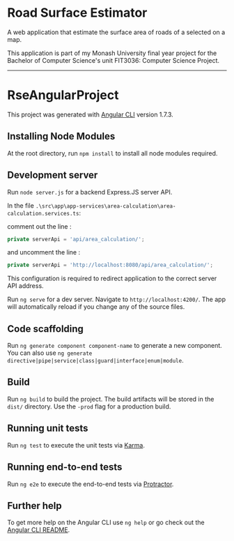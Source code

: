 # Road Surface Estimator

A web application that estimate the surface area of roads of a selected on a map.

This application is part of my Monash University final year project for the Bachelor of Computer Science's unit FIT3036: Computer Science Project.

---

# RseAngularProject

This project was generated with [Angular CLI](https://github.com/angular/angular-cli) version 1.7.3.

## Installing Node Modules

At the root directory, run `npm install` to install all node modules required.

## Development server

Run `node server.js` for a backend Express.JS server API.

In the file `.\src\app\app-services\area-calculation\area-calculation.services.ts`:

comment out the line :
```javascript
private serverApi = 'api/area_calculation/';
```
and uncomment the line :
```javascript
private serverApi = 'http://localhost:8080/api/area_calculation/';
```
This configuration is required to redirect application to the correct server API address.

Run `ng serve` for a dev server. Navigate to `http://localhost:4200/`. The app will automatically reload if you change any of the source files.

## Code scaffolding

Run `ng generate component component-name` to generate a new component. You can also use `ng generate directive|pipe|service|class|guard|interface|enum|module`.

## Build

Run `ng build` to build the project. The build artifacts will be stored in the `dist/` directory. Use the `-prod` flag for a production build.

## Running unit tests

Run `ng test` to execute the unit tests via [Karma](https://karma-runner.github.io).

## Running end-to-end tests

Run `ng e2e` to execute the end-to-end tests via [Protractor](http://www.protractortest.org/).

## Further help

To get more help on the Angular CLI use `ng help` or go check out the [Angular CLI README](https://github.com/angular/angular-cli/blob/master/README.md).
